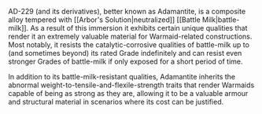 AD-229 (and its derivatives), better known as Adamantite, is a composite alloy tempered with [[Arbor's Solution|neutralized]] [[Battle Milk|battle-milk]]. As a result of this immersion it exhibits certain unique qualities that render it an extremely valuable material for Warmaid-related constructions. Most notably, it resists the catalytic-corrosive qualities of battle-milk up to (and sometimes beyond) its rated Grade indefinitely and can resist even stronger Grades of battle-milk if only exposed for a short period of time. 

In addition to its battle-milk-resistant qualities, Adamantite inherits the abnormal weight-to-tensile-and-flexile-strength traits that render Warmaids capable of being as strong as they are, allowing it to be a valuable armour and structural material in scenarios where its cost can be justified. 